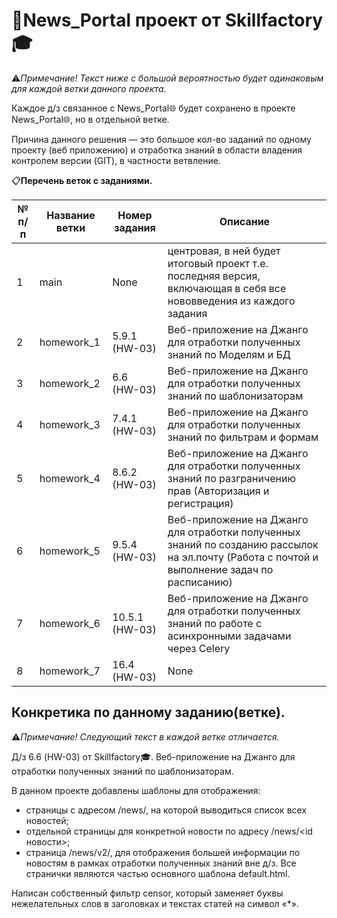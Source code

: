 # 📰News_Portal проект от Skillfactory🎓
⚠️*Примечание! Текст ниже с большой вероятностью будет одинаковым для каждой ветки данного проекта.*

Каждое д/з связанное с News_Portal🌐 будет сохранено в проекте News_Portal🌐, но в отдельной ветке. 

Причина данного решения — это большое кол-во заданий по одному проекту (веб приложению) и отработка знаний в области владения контролем версии (GIT), в частности ветвление.

📋**Перечень веток с заданиями.**

№ п/п| Название ветки| Номер задания| Описание
------------ | ------------ | ------------ | -------------
1| main| None| центровая, в ней будет итоговый проект т.е. последняя версия, включающая в себя все нововведения из каждого задания
2| homework_1| 5.9.1 (HW-03)| Веб-приложение на Джанго для отработки полученных знаний по Моделям и БД
3| homework_2| 6.6 (HW-03)| Веб-приложение на Джанго для отработки полученных знаний по шаблонизаторам
4| homework_3| 7.4.1 (HW-03)| Веб-приложение на Джанго для отработки полученных знаний по фильтрам и формам
5| homework_4| 8.6.2 (HW-03)| Веб-приложение на Джанго для отработки полученных знаний по разграничению прав (Авторизация и регистрация)
6| homework_5| 9.5.4 (HW-03)| Веб-приложение на Джанго для отработки полученных знаний по созданию рассылок на эл.почту (Работа с почтой и выполнение задач по расписанию)
7| homework_6| 10.5.1 (HW-03)| Веб-приложение на Джанго для отработки полученных знаний по работе с асинхронными задачами через Celery
8| homework_7| 16.4 (HW-03)| None


## Конкретика по данному заданию(ветке).

⚠️*Примечание! Следующий текст в каждой ветке отличается.*

Д/з 6.6 (HW-03) от Skillfactory🎓. Веб-приложение на Джанго для отработки полученных знаний по шаблонизаторам.

В данном проекте добавлены шаблоны для отображения:

- страницы с адресом /news/, на которой выводиться список всех новостей;
- отдельной страницы для конкретной новости по адресу /news/<id новости>;
- страница /news/v2/, для отображения большей информации по новостям в рамках отработки полученных знаний вне д/з.
Все странички являются частью основного шаблона default.html.

Написан собственный фильтр censor, который заменяет буквы нежелательных слов в заголовках и текстах статей на символ «*».